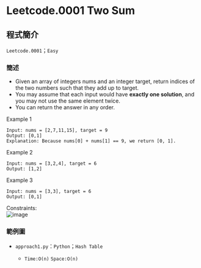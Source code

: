 # Leetcode.0001 Two Sum
## 程式簡介
`Leetcode.0001`；`Easy`
### 簡述
* Given an array of integers nums and an integer target, return indices of the two numbers such that they add up to target.
* You may assume that each input would have **exactly one solution**, and you may not use the same element twice.
* You can return the answer in any order.


Example 1
```
Input: nums = [2,7,11,15], target = 9
Output: [0,1]
Explanation: Because nums[0] + nums[1] == 9, we return [0, 1].
```
Example 2
```
Input: nums = [3,2,4], target = 6
Output: [1,2]
```
Example 3
```
Input: nums = [3,3], target = 6
Output: [0,1]
```
Constraints:  
![image](https://user-images.githubusercontent.com/93152909/156933387-96cc9dba-9e50-4789-9360-43c9ddd0e01e.png)

### 範例圖
* `approach1.py`：`Python`；`Hash Table`

  *  `Time:O(n)` `Space:O(n)`
  
